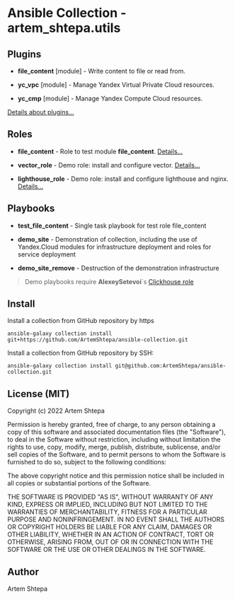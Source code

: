 # Ansible Collection - artem_shtepa.utils

## Plugins

- **file_content** [module] - Write content to file or read from.

- **yc_vpc** [module] - Manage Yandex Virtual Private Cloud resources.

- **yc_cmp** [module] - Manage Yandex Compute Cloud resources.

[Details about plugins...](plugins/)

## Roles

- **file_content** - Role to test module **file_content**. [Details...](roles/file_content/)

- **vector_role** - Demo role: install and configure vector. [Details...](roles/vector_role/)

- **lighthouse_role** - Demo role: install and configure lighthouse and nginx. [Details...](roles/lighthouse_role/)

## Playbooks

- **test_file_content** - Single task playbook for test role file_content

- **demo_site** - Demonstration of collection, including the use of Yandex.Cloud modules for infrastructure deployment and roles for service deployment

- **demo_site_remove** - Destruction of the demonstration infrastructure

> Demo playbooks require **AlexeySetevoi**`s [Clickhouse role](https://github.com/AlexeySetevoi/ansible-clickhouse)

## Install

Install a collection from GitHub repository by https
```console
ansible-galaxy collection install git+https://github.com/ArtemShtepa/ansible-collection.git
```

Install a collection from GitHub repository by SSH:
```console
ansible-galaxy collection install git@github.com:ArtemShtepa/ansible-collection.git
```

## License (MIT)

Copyright (c) 2022 Artem Shtepa

Permission is hereby granted, free of charge, to any person obtaining a copy
of this software and associated documentation files (the "Software"), to deal
in the Software without restriction, including without limitation the rights
to use, copy, modify, merge, publish, distribute, sublicense, and/or sell
copies of the Software, and to permit persons to whom the Software is
furnished to do so, subject to the following conditions:

The above copyright notice and this permission notice shall be included in all
copies or substantial portions of the Software.

THE SOFTWARE IS PROVIDED "AS IS", WITHOUT WARRANTY OF ANY KIND, EXPRESS OR
IMPLIED, INCLUDING BUT NOT LIMITED TO THE WARRANTIES OF MERCHANTABILITY,
FITNESS FOR A PARTICULAR PURPOSE AND NONINFRINGEMENT. IN NO EVENT SHALL THE
AUTHORS OR COPYRIGHT HOLDERS BE LIABLE FOR ANY CLAIM, DAMAGES OR OTHER
LIABILITY, WHETHER IN AN ACTION OF CONTRACT, TORT OR OTHERWISE, ARISING FROM,
OUT OF OR IN CONNECTION WITH THE SOFTWARE OR THE USE OR OTHER DEALINGS IN THE
SOFTWARE.

## Author

Artem Shtepa
